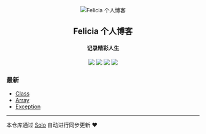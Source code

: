 <p align="center"><img alt="Felicia 个人博客" src="https://static.b3log.org/images/brand/solo-32.png"></p><h2 align="center">
Felicia 个人博客
</h2>

<h4 align="center">记录精彩人生</h4>
<p align="center"><a title="Felicia 个人博客" target="_blank" href="https://github.com/feliciazwx/solo-blog"><img src="https://img.shields.io/github/last-commit/feliciazwx/solo-blog.svg?style=flat-square&color=FF9900"></a>
<a title="GitHub repo size in bytes" target="_blank" href="https://github.com/feliciazwx/solo-blog"><img src="https://img.shields.io/github/repo-size/feliciazwx/solo-blog.svg?style=flat-square"></a>
<a title="Solo Version" target="_blank" href="https://github.com/b3log/solo/releases"><img src="https://img.shields.io/badge/solo-3.6.6-f1e05a.svg?style=flat-square&color=blueviolet"></a>
<a title="Hits" target="_blank" href="https://github.com/b3log/hits"><img src="https://hits.b3log.org/feliciazwx/solo-blog.svg"></a></p>

### 最新

* [Class](http://felicia.16inet.com/solo_zwx/articles/2019/11/19/1574140032329.html)
* [Array](http://felicia.16inet.com/solo_zwx/articles/2019/11/19/1574131408915.html)
* [Exception](http://felicia.16inet.com/solo_zwx/articles/2019/11/18/1574067906977.html)



---

本仓库通过 [Solo](https://github.com/b3log/solo) 自动进行同步更新 ❤️ 
